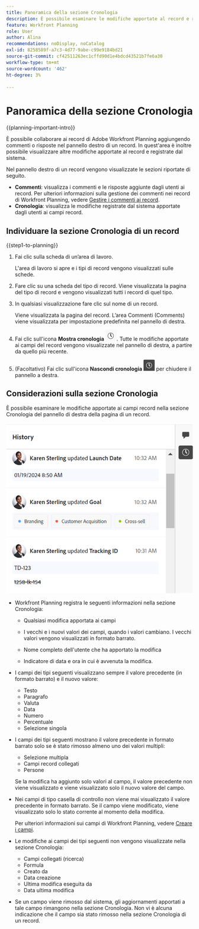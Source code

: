 ```yaml
---
title: Panoramica della sezione Cronologia
description: È possibile esaminare le modifiche apportate al record e registrate dal sistema nel pannello destro di un record in Adobe Workfront Planning.
feature: Workfront Planning
role: User
author: Alina
recommendations: noDisplay, noCatalog
exl-id: 8258589f-a7c3-4d77-9abe-c99e9184bd21
source-git-commit: cf42511263ec1cffd90d1e4bdcd43521b7fe6a30
workflow-type: tm+mt
source-wordcount: '462'
ht-degree: 3%

---
```


# Panoramica della sezione Cronologia

{{planning-important-intro}}

<!--update the system updates articles when we release to open beta - check the long commenting stream article list and see articles that document where in the system we have system updates; "Workfront Planning records" should be there-->

È possibile collaborare ai record di Adobe Workfront Planning aggiungendo commenti o risposte nel pannello destro di un record. In quest&#39;area è inoltre possibile visualizzare altre modifiche apportate al record e registrate dal sistema.

Nel pannello destro di un record vengono visualizzate le sezioni riportate di seguito.

* **Commenti**: visualizza i commenti e le risposte aggiunte dagli utenti ai record. Per ulteriori informazioni sulla gestione dei commenti nei record di Workfront Planning, vedere [Gestire i commenti ai record](/help/quicksilver/planning/records/manage-record-comments.md).
* **Cronologia**: visualizza le modifiche registrate dal sistema apportate dagli utenti ai campi record.

## Individuare la sezione Cronologia di un record

{{step1-to-planning}}

1. Fai clic sulla scheda di un’area di lavoro.

   L&#39;area di lavoro si apre e i tipi di record vengono visualizzati sulle schede.

1. Fare clic su una scheda del tipo di record.
Viene visualizzata la pagina del tipo di record e vengono visualizzati tutti i record di quel tipo.

1. In qualsiasi visualizzazione fare clic sul nome di un record.

   Viene visualizzata la pagina del record. L’area Commenti (Comments) viene visualizzata per impostazione predefinita nel pannello di destra.
1. Fai clic sull&#39;icona **Mostra cronologia** ![](assets/show-history-icon.png). Tutte le modifiche apportate ai campi del record vengono visualizzate nel pannello di destra, a partire da quello più recente.
1. (Facoltativo) Fai clic sull&#39;icona **Nascondi cronologia** ![](assets/hide-history-icon.png) per chiudere il pannello a destra.

## Considerazioni sulla sezione Cronologia

È possibile esaminare le modifiche apportate ai campi record nella sezione Cronologia del pannello di destra della pagina di un record.

![](assets/history-area-in-comments.png)

* Workfront Planning registra le seguenti informazioni nella sezione Cronologia:

   * Qualsiasi modifica apportata ai campi

   * I vecchi e i nuovi valori dei campi, quando i valori cambiano. I vecchi valori vengono visualizzati in formato barrato.

   * Nome completo dell&#39;utente che ha apportato la modifica

   * Indicatore di data e ora in cui è avvenuta la modifica.

* I campi dei tipi seguenti visualizzano sempre il valore precedente (in formato barrato) e il nuovo valore:

   * Testo
   * Paragrafo
   * Valuta
   * Data
   * Numero
   * Percentuale
   * Selezione singola

* I campi dei tipi seguenti mostrano il valore precedente in formato barrato solo se è stato rimosso almeno uno dei valori multipli:

   * Selezione multipla
   * Campi record collegati
   * Persone

  Se la modifica ha aggiunto solo valori al campo, il valore precedente non viene visualizzato e viene visualizzato solo il nuovo valore del campo.

* Nei campi di tipo casella di controllo non viene mai visualizzato il valore precedente in formato barrato. Se il campo viene modificato, viene visualizzato solo lo stato corrente al momento della modifica.

  Per ulteriori informazioni sui campi di Workfront Planning, vedere [Creare i campi](/help/quicksilver/planning/fields/create-fields.md).

* Le modifiche ai campi dei tipi seguenti non vengono visualizzate nella sezione Cronologia:

   * Campi collegati (ricerca)
   * Formula
   * Creato da
   * Data creazione
   * Ultima modifica eseguita da
   * Data ultima modifica

* Se un campo viene rimosso dal sistema, gli aggiornamenti apportati a tale campo rimangono nella sezione Cronologia. Non vi è alcuna indicazione che il campo sia stato rimosso nella sezione Cronologia di un record.

